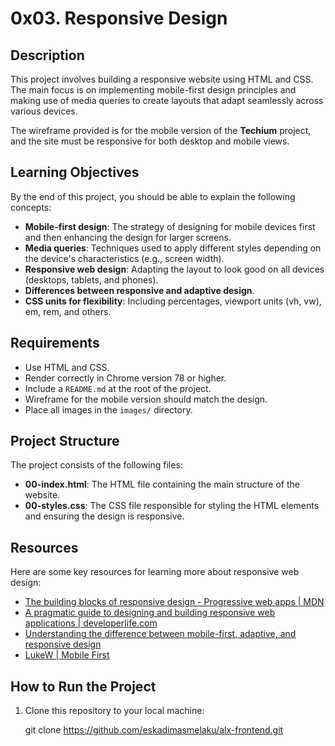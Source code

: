 # 0x03. Responsive Design

## Description
This project involves building a responsive website using HTML and CSS. The main focus is on implementing mobile-first design principles and making use of media queries to create layouts that adapt seamlessly across various devices.

The wireframe provided is for the mobile version of the **Techium** project, and the site must be responsive for both desktop and mobile views.

## Learning Objectives
By the end of this project, you should be able to explain the following concepts:
- **Mobile-first design**: The strategy of designing for mobile devices first and then enhancing the design for larger screens.
- **Media queries**: Techniques used to apply different styles depending on the device's characteristics (e.g., screen width).
- **Responsive web design**: Adapting the layout to look good on all devices (desktops, tablets, and phones).
- **Differences between responsive and adaptive design**.
- **CSS units for flexibility**: Including percentages, viewport units (vh, vw), em, rem, and others.

## Requirements
- Use HTML and CSS.
- Render correctly in Chrome version 78 or higher.
- Include a `README.md` at the root of the project.
- Wireframe for the mobile version should match the design.
- Place all images in the `images/` directory.
  
## Project Structure
The project consists of the following files:

- **00-index.html**: The HTML file containing the main structure of the website.
- **00-styles.css**: The CSS file responsible for styling the HTML elements and ensuring the design is responsive.

## Resources
Here are some key resources for learning more about responsive web design:
- [The building blocks of responsive design - Progressive web apps | MDN](https://developer.mozilla.org/en-US/docs/Web/Progressive_web_apps/Responsive/responsive_design_building_blocks)
- [A pragmatic guide to designing and building responsive web applications | developerlife.com](https://www.developerlife.com/guide/)
- [Understanding the difference between mobile-first, adaptive, and responsive design](https://webdesign.tutsplus.com/articles/mobile-first-vs-adaptive-vs-responsive-web-design--webdesign-887)
- [LukeW | Mobile First](https://www.lukew.com/presos/preso.asp?26)
  
## How to Run the Project
1. Clone this repository to your local machine:
   
   git clone https://github.com/eskadimasmelaku/alx-frontend.git

